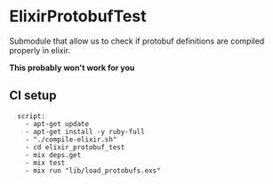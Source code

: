 # ElixirProtobufTest

Submodule that allow us to check if protobuf definitions are compiled properly in elixir.

**This probably won't work for you**

## CI setup

```
  script:
    - apt-get update
    - apt-get install -y ruby-full
    - "./compile-elixir.sh"
    - cd elixir_protobuf_test
    - mix deps.get
    - mix test
    - mix run "lib/load_protobufs.exs"
```
